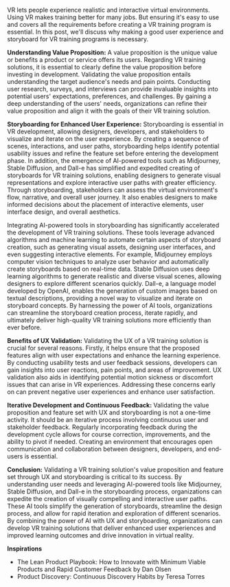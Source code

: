 VR lets people experience realistic and interactive virtual environments. Using VR makes training better for many jobs. But ensuring it's easy to use and covers all the requirements before creating a VR training program is essential. In this post, we'll discuss why making a good user experience and storyboard for VR training programs is necessary.

**Understanding Value Proposition:** A value proposition is the unique value or benefits a product or service offers its users. Regarding VR training solutions, it is essential to clearly define the value proposition before investing in development. Validating the value proposition entails understanding the target audience's needs and pain points. Conducting user research, surveys, and interviews can provide invaluable insights into potential users' expectations, preferences, and challenges. By gaining a deep understanding of the users' needs, organizations can refine their value proposition and align it with the goals of their VR training solution.

**Storyboarding for Enhanced User Experience:** Storyboarding is essential in VR development, allowing designers, developers, and stakeholders to visualize and iterate on the user experience. By creating a sequence of scenes, interactions, and user paths, storyboarding helps identify potential usability issues and refine the feature set before entering the development phase. In addition, the emergence of AI-powered tools such as Midjourney, Stable Diffusion, and Dall-e has simplified and expedited creating of storyboards for VR training solutions, enabling designers to generate visual representations and explore interactive user paths with greater efficiency. Through storyboarding, stakeholders can assess the virtual environment's flow, narrative, and overall user journey. It also enables designers to make informed decisions about the placement of interactive elements, user interface design, and overall aesthetics. 

Integrating AI-powered tools in storyboarding has significantly accelerated the development of VR training solutions. These tools leverage advanced algorithms and machine learning to automate certain aspects of storyboard creation, such as generating visual assets, designing user interfaces, and even suggesting interactive elements. For example, Midjourney employs computer vision techniques to analyze user behavior and automatically create storyboards based on real-time data. Stable Diffusion uses deep learning algorithms to generate realistic and diverse visual scenes, allowing designers to explore different scenarios quickly. Dall-e, a language model developed by OpenAI, enables the generation of custom images based on textual descriptions, providing a novel way to visualize and iterate on storyboard concepts. By harnessing the power of AI tools, organizations can streamline the storyboard creation process, iterate rapidly, and ultimately deliver high-quality VR training solutions more efficiently than ever before.

**Benefits of UX Validation:** Validating the UX of a VR training solution is crucial for several reasons. Firstly, it helps ensure that the proposed features align with user expectations and enhance the learning experience. By conducting usability tests and user feedback sessions, developers can gain insights into user reactions, pain points, and areas of improvement. UX validation also aids in identifying potential motion sickness or discomfort issues that can arise in VR experiences. Addressing these concerns early on can prevent negative user experiences and enhance user satisfaction.

**Iterative Development and Continuous Feedback:** Validating the value proposition and feature set with UX and storyboarding is not a one-time activity. It should be an iterative process involving continuous user and stakeholder feedback. Regularly incorporating feedback during the development cycle allows for course correction, improvements, and the ability to pivot if needed. Creating an environment that encourages open communication and collaboration between designers, developers, and end-users is essential.

**Conclusion:** Validating a VR training solution's value proposition and feature set through UX and storyboarding is critical to its success. By understanding user needs and leveraging AI-powered tools like Midjourney, Stable Diffusion, and Dall-e in the storyboarding process, organizations can expedite the creation of visually compelling and interactive user paths. These AI tools simplify the generation of storyboards, streamline the design process, and allow for rapid iteration and exploration of different scenarios. By combining the power of AI with UX and storyboarding, organizations can develop VR training solutions that deliver enhanced user experiences and improved learning outcomes and drive innovation in virtual reality.

**Inspirations**

- The Lean Product Playbook: How to Innovate with Minimum Viable Products and Rapid Customer Feedback by Dan Olsen
- Product Discovery: Continuous Discovery Habits by Teresa Torres
